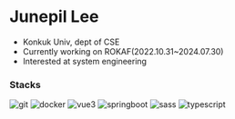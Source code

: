 # Junepil Lee
- Konkuk Univ, dept of CSE
- Currently working on ROKAF(2022.10.31~2024.07.30)
- Interested at system engineering

### Stacks
![git](https://img.shields.io/badge/git-F05032?logo=git&logoColor=white)
![docker](https://img.shields.io/badge/docker-2496ED?logo=docker&logoColor=white)
![vue3](https://img.shields.io/badge/vue3.js-4FC08D?logo=vuedotjs&logoColor=white)
![springboot](https://img.shields.io/badge/springboot-6DB33F?logo=springboot&logoColor=white)
![sass](https://img.shields.io/badge/sass-CC6699?logo=sass&logoColor=white)
![typescript](https://img.shields.io/badge/typescript-3178C6?logo=typescript&logoColor=white)
